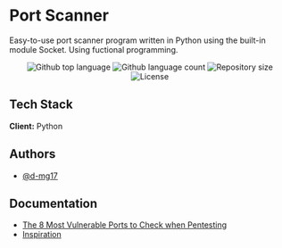 
# Port Scanner
Easy-to-use port scanner program written in Python using the built-in module Socket. Using fuctional programming. 

<p align="center">
  <img alt="Github top language" src="https://img.shields.io/github/languages/top/d-mg17/Port-Scanner?color=56BEB8">

  <img alt="Github language count" src="https://img.shields.io/github/languages/count/d-mg17/Port-Scanner?color=56BEB8">

  <img alt="Repository size" src="https://img.shields.io/github/repo-size/d-mg17/Port-Scanner?color=56BEB8">

  <img alt="License" src="https://img.shields.io/github/license/d-mg17/Port-Scanner?color=56BEB8">

  <!-- <img alt="Github issues" src="https://img.shields.io/github/issues/{{YOUR_GITHUB_USERNAME}}/vanilla-weather-app?color=56BEB8" /> -->

  <!-- <img alt="Github forks" src="https://img.shields.io/github/forks/{{YOUR_GITHUB_USERNAME}}/vanilla-weather-app?color=56BEB8" /> -->

  <!-- <img alt="Github stars" src="https://img.shields.io/github/stars/{{YOUR_GITHUB_USERNAME}}/vanilla-weather-app?color=56BEB8" /> -->
</p>

## Tech Stack

**Client:** Python



## Authors

- [@d-mg17](https://www.github.com/d-mg17)


## Documentation

- [The 8 Most Vulnerable Ports to Check when Pentesting](https://www.makeuseof.com/vulnerable-ports-check-when-pentesting/)
- [Inspiration](https://webdesign.tutsplus.com/tutorials/build-a-simple-weather-app-with-vanilla-javascript--cms-33893#weatherapi)